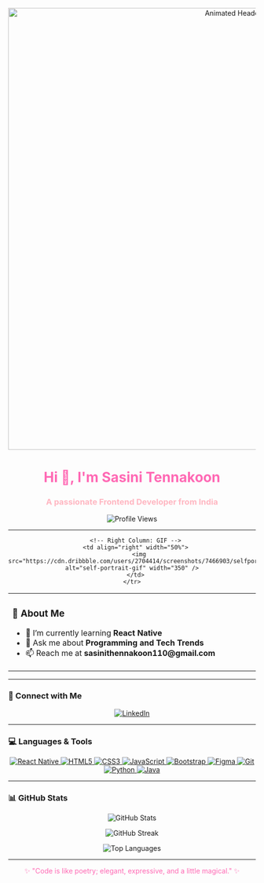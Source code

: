 <p align="center">
  <img src="https://user-images.githubusercontent.com/106918656/209438619-25091cdf-a126-4e95-a24c-5efdf8057606.gif" alt="Animated Header" width="900" />
</p>

<h1 align="center" style="color: #ff69b4;">Hi 🌸, I'm Sasini Tennakoon</h1>
<h3 align="center" style="color: #ffb6c1;">A passionate Frontend Developer from India</h3>

<p align="center"> 
  <img src="https://komarev.com/ghpvc/?username=sasinitennakoon&label=Profile%20Views&color=ff69b4&style=flat" alt="Profile Views" />
</p>

---

<div align="center">
  <table>
    <tr>
      <!-- Left Column: About Me -->
      <td align="left" width="50%">
        <h3>🌷 About Me</h3>
        <ul>
          <li>🌱 I’m currently learning <b>React Native</b></li>
          <li>💬 Ask me about <b>Programming and Tech Trends</b></li>
          <li>📫 Reach me at <b>sasinithennakoon110@gmail.com</b></li>
        </ul>
      </td>
      
      <!-- Right Column: GIF -->
      <td align="right" width="50%">
        <img src="https://cdn.dribbble.com/users/2704414/screenshots/7466903/selfportrait.gif" alt="self-portrait-gif" width="350" />
      </td>
    </tr>
  </table>
</div>

---

### 💖 Connect with Me
<p align="center">
  <a href="https://linkedin.com/in/sasinitennakoon" target="blank">
    <img src="https://img.shields.io/badge/LinkedIn-0e76a8?style=for-the-badge&logo=linkedin&logoColor=white" alt="LinkedIn" />
  </a>
</p>

---

### 💻 Languages & Tools
<p align="center">
  <a href="https://reactjs.org/" target="_blank">
    <img src="https://img.icons8.com/color/48/000000/react-native.png" alt="React Native" />
  </a>
  <a href="https://www.w3.org/html/" target="_blank">
    <img src="https://img.icons8.com/color/48/000000/html-5.png" alt="HTML5" />
  </a>
  <a href="https://www.w3schools.com/css/" target="_blank">
    <img src="https://img.icons8.com/color/48/000000/css3.png" alt="CSS3" />
  </a>
  <a href="https://developer.mozilla.org/en-US/docs/Web/JavaScript" target="_blank">
    <img src="https://img.icons8.com/color/48/000000/javascript.png" alt="JavaScript" />
  </a>
  <a href="https://getbootstrap.com" target="_blank">
    <img src="https://img.icons8.com/color/48/000000/bootstrap.png" alt="Bootstrap" />
  </a>
  <a href="https://www.figma.com/" target="_blank">
    <img src="https://img.icons8.com/color/48/000000/figma.png" alt="Figma" />
  </a>
  <a href="https://git-scm.com/" target="_blank">
    <img src="https://img.icons8.com/color/48/000000/git.png" alt="Git" />
  </a>
  <a href="https://www.python.org" target="_blank">
    <img src="https://img.icons8.com/color/48/000000/python.png" alt="Python" />
  </a>
  <a href="https://www.java.com" target="_blank">
    <img src="https://img.icons8.com/color/48/000000/java-coffee-cup-logo.png" alt="Java" />
  </a>
</p>

---

### 📊 GitHub Stats
<p align="center">
  <img src="https://github-readme-stats.vercel.app/api?username=sasinitennakoon&show_icons=true&theme=pink&locale=en" alt="GitHub Stats" />
</p>

<p align="center">
  <img src="https://github-readme-streak-stats.herokuapp.com/?user=sasinitennakoon&theme=pink" alt="GitHub Streak" />
</p>

<p align="center">
  <img src="https://github-readme-stats.vercel.app/api/top-langs?username=sasinitennakoon&show_icons=true&theme=pink&layout=compact" alt="Top Languages" />
</p>

---

<p align="center" style="color: #ff69b4;">✨ "Code is like poetry; elegant, expressive, and a little magical." ✨</p>
